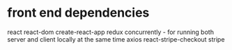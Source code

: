 # front end dependencies
react
react-dom
create-react-app
redux
concurrently - for running both server and client locally at the same time
axios
react-stripe-checkout
stripe
